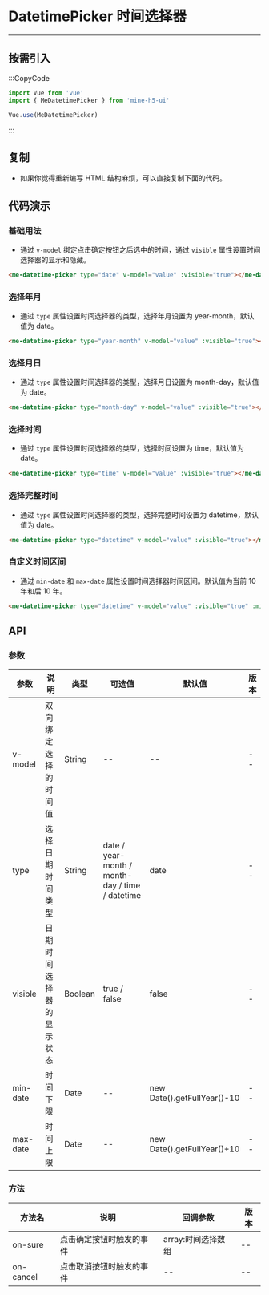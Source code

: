 # DatetimePicker 时间选择器

---

## 按需引入

:::CopyCode

```JavaScript
import Vue from 'vue'
import { MeDatetimePicker } from 'mine-h5-ui'

Vue.use(MeDatetimePicker)
```

:::

## 复制

- 如果你觉得重新编写 HTML 结构麻烦，可以直接复制下面的代码。

## 代码演示

### 基础用法

- 通过 `v-model` 绑定点击确定按钮之后选中的时间，通过 `visible` 属性设置时间选择器的显示和隐藏。

```HTML
<me-datetime-picker type="date" v-model="value" :visible="true"></me-datetime-picker>
```

### 选择年月

- 通过 `type` 属性设置时间选择器的类型，选择年月设置为 year-month，默认值为 date。

```HTML
<me-datetime-picker type="year-month" v-model="value" :visible="true"></me-datetime-picker>
```

### 选择月日

- 通过 `type` 属性设置时间选择器的类型，选择月日设置为 month-day，默认值为 date。

```HTML
<me-datetime-picker type="month-day" v-model="value" :visible="true"></me-datetime-picker>
```

### 选择时间

- 通过 `type` 属性设置时间选择器的类型，选择时间设置为 time，默认值为 date。

```HTML
<me-datetime-picker type="time" v-model="value" :visible="true"></me-datetime-picker>
```

### 选择完整时间

- 通过 `type` 属性设置时间选择器的类型，选择完整时间设置为 datetime，默认值为 date。

```HTML
<me-datetime-picker type="datetime" v-model="value" :visible="true"></me-datetime-picker>
```

### 自定义时间区间

- 通过 `min-date` 和 `max-date` 属性设置时间选择器时间区间。默认值为当前 10 年和后 10 年。

```HTML
<me-datetime-picker type="datetime" v-model="value" :visible="true" :min-date="" :max-date="" ></me-datetime-picker>
```

## API

### 参数

| 参数     | 说明                     | 类型    | 可选值                                          | 默认值                      | 版本 |
| -------- | ------------------------ | ------- | ----------------------------------------------- | --------------------------- | ---- |
| v-model  | 双向绑定选择的时间值     | String  | --                                              | --                          | --   |
| type     | 选择日期时间类型         | String  | date / year-month / month-day / time / datetime | date                        | --   |
| visible  | 日期时间选择器的显示状态 | Boolean | true / false                                    | false                       | --   |
| min-date | 时间下限                 | Date    | --                                              | new Date().getFullYear()-10 | --   |
| max-date | 时间上限                 | Date    | --                                              | new Date().getFullYear()+10 | --   |

### 方法

| 方法名    | 说明                     | 回调参数           | 版本 |
| --------- | ------------------------ | ------------------ | ---- |
| on-sure   | 点击确定按钮时触发的事件 | array:时间选择数组 | --   |
| on-cancel | 点击取消按钮时触发的事件 | --                 | --   |
